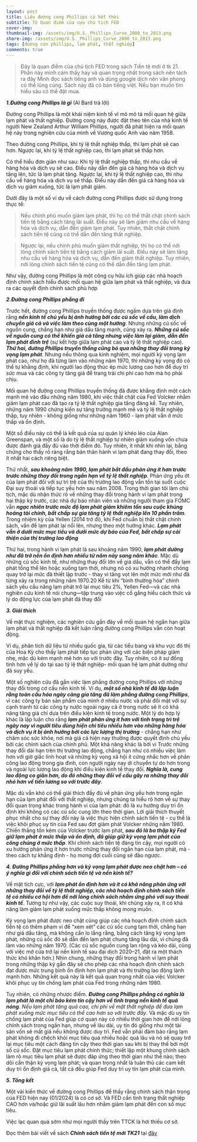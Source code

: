 ```yaml
---
layout: post
title: Liệu đường cong Phillips có hết thời
subtitle: Từ Quan điểm của cựu chủ tịch FED
cover-img: 
thumbnail-img: /assets/img/U.S._Phillips_Curve_2000_to_2013.png
share-img: /assets/img/U.S._Phillips_Curve_2000_to_2013.png
tags: [đường con phillips, lạm phát, thất nghiệp]
comments: true
---
```

> Đây là quan điểm của chủ tịch FED trong sách Tiền tệ mới ở tk 21. Phần này mình cảm thấy hay và quan trọng nhất trong sách nên tách ra đây 
> Mình đọc sách tiếng anh và dùng google dịch nên văn phong có thể lủng củng. Sách này đã có bản tiếng việt. Nếu bạn muốn tìm hiểu sâu có thể đặt mua. 


***1\.Đường cong Phillips là gì*** (AI Bard trả lời)

Đường cong Phillips là một khái niệm kinh tế vĩ mô mô tả mối quan hệ giữa lạm phát và thất nghiệp. Đường cong này được đặt theo tên của nhà kinh tế người New Zealand Arthur William Phillips, người đã phát hiện ra mối quan hệ này trong nghiên cứu của mình về Vương quốc Anh vào năm 1958.

Theo đường cong Phillips, khi tỷ lệ thất nghiệp thấp, thì lạm phát sẽ cao hơn. Ngược lại, khi tỷ lệ thất nghiệp cao, thì lạm phát sẽ thấp hơn.

Có thể hiểu đơn giản như sau: Khi tỷ lệ thất nghiệp thấp, thì nhu cầu về hàng hóa và dịch vụ sẽ cao. Điều này dẫn đến giá cả hàng hóa và dịch vụ tăng lên, tức là lạm phát tăng. Ngược lại, khi tỷ lệ thất nghiệp cao, thì nhu cầu về hàng hóa và dịch vụ sẽ thấp. Điều này dẫn đến giá cả hàng hóa và dịch vụ giảm xuống, tức là lạm phát giảm.

Dưới đây là một số ví dụ về cách đường cong Phillips được sử dụng trong thực tế:

> Nếu chính phủ muốn giảm lạm phát, thì họ có thể thắt chặt chính sách tiền tệ bằng cách tăng lãi suất. Điều này sẽ làm giảm nhu cầu về hàng hóa và dịch vụ, dẫn đến giảm lạm phát. Tuy nhiên, thắt chặt chính sách tiền tệ cũng có thể dẫn đến tăng thất nghiệp.

> Ngược lại, nếu chính phủ muốn giảm thất nghiệp, thì họ có thể nới lỏng chính sách tiền tệ bằng cách giảm lãi suất. Điều này sẽ làm tăng nhu cầu về hàng hóa và dịch vụ, dẫn đến giảm thất nghiệp. Tuy nhiên, nới lỏng chính sách tiền tệ cũng có thể dẫn đến tăng lạm phát.

Như vậy, đường cong Phillips là một công cụ hữu ích giúp các nhà hoạch định chính sách hiểu được mối quan hệ giữa lạm phát và thất nghiệp, và đưa ra các quyết định chính sách phù hợp

***2\.Đường cong Phillips phẳng đi***

Trước hết, đường cong Phillips truyền thống được ngầm dựa trên giả định rằng ***nền kinh tế chủ yếu bị ảnh hưởng bởi các cú sốc về cầu, làm dịch chuyển giá cả và việc làm theo cùng một hướng***. Nhưng những cú sốc về nguồn cung, chẳng hạn như giá dầu tăng mạnh, cũng xảy ra. ***Những cú sốc về nguồn cung có thể khiến giá cả tăng nhưng việc làm lại giảm, dẫn đến lạm phát đình trệ*** (sự kết hợp giữa lạm phát cao và tỷ lệ thất nghiệp cao). ***Thứ hai, đường Phillips truyền thống cũng bỏ qua những thay đổi trong kỳ vọng lạm phát***. Nhưng nếu thông qua kinh nghiệm, mọi người kỳ vọng lạm phát cao, như họ đã từng làm vào những năm 1970, thì những kỳ vọng đó có thể tự khẳng định, khi người lao động thúc ép mức lương cao hơn để duy trì sức mua và các công ty tăng giá để trang trải chi phí cao hơn mà họ phải chịu.

Mối quan hệ đường cong Phillips truyền thống đã được khẳng định một cách mạnh mẽ vào đầu những năm 1980, khi việc thắt chặt của Fed Volcker nhằm giảm lạm phát cao đã tạo ra tỷ lệ thất nghiệp gia tăng đáng kể. Tuy nhiên, những năm 1990 chứng kiến sự tăng trưởng mạnh mẽ và tỷ lệ thất nghiệp thấp, tuy nhiên - không giống như những năm 1960 - lạm phát vẫn ở mức thấp và ổn định. 

Một số điều này có thể là kết quả của sự quản lý khéo léo của Alan Greenspan, và một số là do tỷ lệ thất nghiệp tự nhiên giảm xuống vốn chưa được đánh giá đầy đủ vào thời điểm đó. Tuy nhiên, ít nhất khi nhìn lại, bằng chứng cho thấy rõ ràng rằng bản thân hành vi lạm phát đang thay đổi, theo ít nhất hai cách riêng biệt.

Thứ nhất, ***sau khoảng năm 1990, lạm phát bắt đầu phản ứng ít hơn trước trước những thay đổi trong ngắn hạn về tỷ lệ thất nghiệp***. Phản ứng yếu ớt của lạm phát đối với sự trì trệ của thị trường lao động vẫn tồn tại suốt cuộc Đại suy thoái và tiếp tục yếu hơn sau năm 2008. Trong thời gian tôi làm chủ tịch, mặc dù nhận thức rõ về những thay đổi trong hành vi lạm phát trong hai thập kỷ trước, các nhà dự báo nhân viên và những người tham gia FOMC vẫn ***ngạc nhiên trước mức độ lạm phát giảm khiêm tốn sau cuộc khủng hoảng tài chính, bất chấp sự gia tăng tỷ lệ thất nghiệp lên 10 phần trăm***. Trong nhiệm kỳ của Yellen (2014 trở đi), khi Fed chuẩn bị thắt chặt chính sách, vấn đề lạm phát lại nổi lên, nhưng theo một hướng khác. ***Lạm phát vẫn ở dưới mức mục tiêu và dưới mức dự báo của Fed, bất chấp sự cải thiện của thị trường lao động***

Thứ hai, trong hành vi lạm phát là sau khoảng năm 1990, ***lạm phát dường như đã trở nên ổn định hơn nhiều từ năm này sang năm khác***. Mặc dù những cú sốc kinh tế, như những thay đổi lớn về giá dầu, vẫn có thể đẩy lạm phát tổng thể lên hoặc xuống tạm thời, nhưng nó có xu hướng nhanh chóng quay trở lại mức đã thiết lập trước - thay vì tăng vọt lên một mức mới như đã từng xảy ra trong những năm 1970.20 Kể từ khi “bình thường hóa” chính sách yêu cầu nâng lạm phát trở lại mục tiêu 2%, Yellen Fed—và các nhà nghiên cứu kinh tế nói chung—tập trung vào việc cố gắng hiểu cách thức và lý do động lực của lạm phát đã thay đổi

***3\. Giải thích***

Về mặt thực nghiệm, các nghiên cứu gần đây về mối quan hệ ngắn hạn giữa lạm phát và thất nghiệp đã kết luận rằng đường cong Phillips vẫn còn hoạt động. 

Ví dụ, phân tích dữ liệu từ nhiều quốc gia, từ các tiểu bang và khu vực đô thị của Hoa Kỳ cho thấy lạm phát tiếp tục phản ứng với các biện pháp giảm nhẹ, mặc dù kém mạnh mẽ hơn so với trước đây. Tuy nhiên, có ít sự đồng tình hơn về lý do tại sao tỷ lệ thất nghiệp- mối quan hệ lạm phát dường như đã suy yếu. 

Một số nghiên cứu đã gắn việc làm phẳng đường cong Phillips với những thay đổi trong cơ cấu nền kinh tế. Ví dụ, ***một số nhà kinh tế đã lập luận rằng toàn cầu hóa ngày càng gia tăng đã làm phẳng đường cong Phillips***, vì các công ty bán sản phẩm của mình ở nhiều nước và phải đối mặt với sự cạnh tranh từ các công ty nước ngoài ngay cả ở trong nước sẽ ít có khả năng tăng giá chỉ dựa trên điều kiện kinh tế trong nước. Một lý do hợp lý khác là lập luận cho rằng ***lạm phát phản ứng ít hơn với tình trạng trì trệ ngày nay vì người tiêu dùng hiện chi tiêu nhiều hơn vào những hàng hóa và dịch vụ ít bị ảnh hưởng bởi các lực lượng thị trường*** - chẳng hạn như chăm sóc sức khỏe, nơi mà giá cả hiện nay thường được quyết định chủ yếu bởi các chính sách của chính phủ. Một khả năng khác là bởi vì Trước những thay đổi dài hạn trên thị trường lao động, chẳng hạn như có nhiều việc làm hơn với giờ giấc linh hoạt và những kỳ vọng xã hội ít cứng nhắc hơn về phân công lao động trong gia đình, con người ngày nay di chuyển tự do hơn trong và ngoài lực lượng lao động khi điều kiện kinh tế thay đổi. ***Nghĩa là, cung lao động co giãn hơn, do đó những thay đổi về cầu gây ra những thay đổi nhỏ hơn về tiền lương so với trước đây***.

Mặc dù vẫn khó có thể giải thích đầy đủ về phản ứng yếu hơn trong ngắn hạn của lạm phát đối với thất nghiệp, nhưng chúng ta hiểu rõ hơn về sự thay đổi quan trọng khác trong hành vi của lạm phát: đó là xu hướng duy trì ổn định khi không có các cú sốc cung lớn theo thời gian. Lời giải thích thuyết phục nhất cho sự thay đổi này là việc thực hiện chính sách tiền tệ - cụ thể là việc khôi phục uy tín của Fed sau đợt giảm phát Volcker những năm 1980. Chiến thắng tốn kém của Volcker trước lạm phát, ***sau đó là ba thập kỷ Fed giữ lạm phát ở mức thấp và ổn định, đã giúp giữ kỳ vọng lạm phát của công chúng ở mức thấp***. Khi chính sách tiền tệ đáng tin cậy, mọi người có xu hướng phản ứng ít hơn trước những thay đổi ngắn hạn của lạm phát, mà - theo cách tự khẳng định - họ mong đợi cuối cùng sẽ đảo ngược.

***4\. Đường Phillips phẳng hơn và kỳ vọng lạm phát được neo chặt hơn – có ý nghĩa gì đối với chính sách tiền tệ và nền kinh tế?***

Về mặt tích cực, với ***lạm phát ổn định hơn và ít có khả năng phản ứng với những thay đổi về tỷ lệ thất nghiệp, các nhà hoạch định chính sách tiền tệ có nhiều cơ hội hơn để nới lỏng chính sách nhằm ứng phó với suy thoái kinh tế***. Tương tự như vậy, các cuộc suy thoái, khi chúng xảy ra, ít có khả năng làm giảm lạm phát xuống mức thấp không mong muốn.

Kỳ vọng lạm phát được neo chặt cũng giúp các nhà hoạch định chính sách tiền tệ có thêm phạm vi để “xem xét” các cú sốc cung tạm thời, chẳng hạn như giá dầu tăng, mà không cần lo lắng rằng, bằng cách tăng kỳ vọng lạm phát, những cú sốc đó sẽ dẫn đến lạm phát chung tăng lâu dài, vì chúng đã làm vào những năm 1970. (Các cú sốc nguồn cung lan rộng và kéo dài, cùng với việc mở cửa trở lại nền kinh tế sau đại dịch 2020–21, đặt ra một thách thức khó khăn hơn.) Nhìn chung, những thay đổi trong hành vi lạm phát trong những thập kỷ gần đây sẽ cho phép các nhà hoạch định chính sách đạt được mức trung bình ổn định hơn lạm phát và thị trường lao động lành mạnh hơn. Những kết quả này là kết quả quan trọng nhất của việc Volcker khôi phục uy tín chống lạm phát của Fed trong những năm 1980.

Tuy nhiên, có những nhược điểm. ***Đường cong Phillips phẳng có nghĩa là lạm phát là một chỉ báo kém tin cậy hơn về tình trạng nền kinh tế quá nóng***. *Nếu lạm phát tăng quá cao, chi phí về mặt thất nghiệp để đưa lạm phát xuống mức mục tiêu có thể cao hơn so với trước đây*. Và mặc dù uy tín chống lạm phát của Fed giúp cơ quan này có nhiều thời gian hơn để nới lỏng chính sách trong ngắn hạn, nhưng về lâu dài, uy tín đó giống như một tài sản vốn sẽ mất giá nếu không được duy trì. Fed vẫn phải đảm bảo rằng lạm phát không đi chệch khỏi mục tiêu quá nhiều hoặc quá lâu và nó sẽ quay trở lại mục tiêu một cách đáng tin cậy theo thời gian sau khi bị thay thế bởi một số cú sốc. Đặt mục tiêu lạm phát chính thức; thiết lập một khung chính sách làm rõ mục tiêu lạm phát sẽ được đáp ứng theo thời gian như thế nào; theo dõi cẩn thận kỳ vọng lạm phát; và quan trọng nhất là tuân thủ các cam kết duy trì ổn định giá cả, tất cả đều giúp Fed duy trì uy tín lạm phát của mình.

***5\. Tổng kết***

Một vài kiến thức về đường cong Phillips để thấy rằng chính sách thận trọng của FED hiện nay (01/2024) là có cơ sở. Và FED cần tình trạng thất nghiệp CAO hơn và/hoặc giữ lãi suất lâu hơn nhằm giảm lạm phát đến con số mục tiêu.

Việc lạc quan quá sớm như mọi người thấy trên TTCK là hơi thiếu cơ sở. 

Đọc thêm bài viết về sách ***Chính sách tiền tệ mới TK21*** tại [đây](http://www.longvd.id.vn/2024-01-08-sach-chinh-sach-tien-te-the-ki-21/)